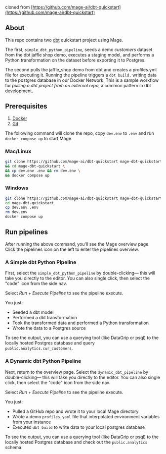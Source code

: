 cloned from [https://github.com/mage-ai/dbt-quickstart](https://github.com/mage-ai/dbt-quickstart)

## About

This repo contains two [dbt](https://getdbt.com/) quickstart project using Mage. 

The first, `simple_dbt_python_pipeline`, seeds a demo _customers_ dataset from the dbt jaffle shop demo, 
executes a staging model, and performs a Python transformation on the dataset before exporting it to Postgres.

The second pulls the jaffle_shop demo from dbt and creates a profiles.yml file for executing it. Running the pipeline triggers a `dbt build,` 
writing data to the postgres database in our Docker Network. This is a sample workflow for _pulling a dbt project from an external repo_, 
a common pattern in dbt development.

## Prerequisites
1. [Docker](https://docs.docker.com/engine/install/)
2. [Git](https://git-scm.com/book/en/v2/Getting-Started-Installing-Git)

The following command will clone the repo, copy `dev.env` to `.env` and run `docker compose up` to start Mage.

### Mac/Linux

```bash
git clone https://github.com/mage-ai/dbt-quickstart mage-dbt-quickstart \
&& cd mage-dbt-quickstart \
&& cp dev.env .env && rm dev.env \
&& docker compose up
```

### Windows

```bash
git clone https://github.com/mage-ai/dbt-quickstart mage-dbt-quickstart 
cd mage-dbt-quickstart
cp dev.env .env
rm dev.env
docker compose up
```

## Run pipelines

After running the above command, you'll see the Mage overview page. Click the pipelines icon on the left to enter the pipelines overview.

### A Simple dbt Python Pipeline

First, select the `simple_dbt_python_pipeline` by double-clicking— this will take you directly to the editor. You can also single click, 
then select the "code" icon from the side nav.

Select _Run_ + _Execute Pipeline_ to see the pipeline execute. 

You just:
- Seeded a dbt model
- Performed a dbt transformation
- Took the transformed data and performed a Python transformation
- Wrote the data to a Postgres source

To see the output, you can use a querying tool (like DataGrip or psql) to the locally hosted Postgres database and query `public.analytics.cur_customers`.

### A Dynamic dbt Python Pipeline

Next, return to the overview page. Select the `dynamic_dbt_pipeline` by double-clicking— this will take you directly to the editor. You can also single click, 
then select the "code" icon from the side nav.

Select _Run_ + _Execute Pipeline_ to see the pipeline execute. 

You just:
- Pulled a GitHub repo and wrote it to your local Mage directory
- Wrote a demo `profiles.yaml` file that interpolated environment variables from your instance
- Executed `dbt build` to write data to your local postgres database

To see the output, you can use a querying tool (like DataGrip or psql) to the locally hosted Postgres database and check out the `public.analytics` schema.
